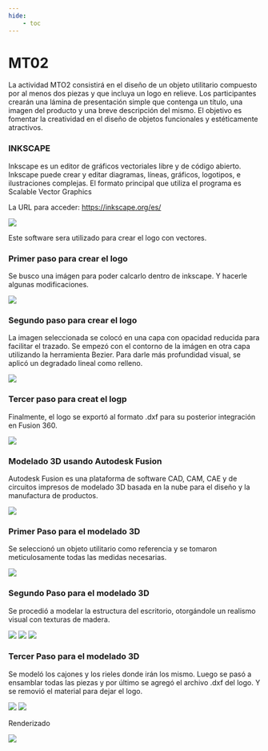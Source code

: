 ```yaml
---
hide:
    - toc
---
```


# MT02

La actividad MTO2 consistirá en el diseño de un objeto utilitario compuesto por al menos dos piezas y que incluya un logo en relieve. Los participantes crearán una lámina de presentación simple que contenga un título, una imagen del producto y una breve descripción del mismo. El objetivo es fomentar la creatividad en el diseño de objetos funcionales y estéticamente atractivos.

### INKSCAPE

Inkscape es un editor de gráficos vectoriales libre y de código abierto. Inkscape puede crear y editar diagramas, líneas, gráficos, logotipos, e ilustraciones complejas. El formato principal que utiliza el programa es Scalable Vector Graphics

La URL para acceder: https://inkscape.org/es/

![](../images/MT02/image_MT02_1.png)

Este software sera utilizado para crear el logo con vectores.

### Primer paso para crear el logo

Se busco una imágen para poder calcarlo dentro de inkscape. Y hacerle algunas modificaciones.

![](../images/MT02/logo1.jpg)

### Segundo paso para crear el logo

La imagen seleccionada se colocó en una capa con opacidad reducida para facilitar el trazado. Se empezó con el contorno de la imágen en otra capa utilizando la herramienta Bezier. Para darle más profundidad visual, se aplicó un degradado lineal como relleno.

![](../images/MT02/image_MT02_2.png)

### Tercer paso para creat el logp

Finalmente, el logo se exportó al formato .dxf para su posterior integración en Fusion 360.

![](../images/MT02/image_MT02_3.png)

### Modelado 3D usando Autodesk Fusion 

Autodesk Fusion es una plataforma de software CAD, CAM, CAE y de circuitos impresos de modelado 3D basada en la nube para el diseño y la manufactura de productos.

![](../images/MT02/image_MT02_4.png)

### Primer Paso para el modelado 3D

Se seleccionó un objeto utilitario como referencia y se tomaron meticulosamente todas las medidas necesarias.

![](../images/MT02/image_MT02_5.png)

### Segundo Paso para el modelado 3D

Se procedió a modelar la estructura del escritorio, otorgándole un realismo visual con texturas de madera.

![](../images/MT02/image_MT02_6.png)
![](../images/MT02/image_MT02_7.png)
![](../images/MT02/image_MT02_8.png)

### Tercer Paso para el modelado 3D

Se modeló los cajones y los rieles donde irán los mismo. Luego se pasó a ensamblar todas las piezas y por último se agregó el archivo .dxf del logo. Y se removió el material para dejar el logo.

![](../images/MT02/image_MT02_9.png)
![](../images/MT02/image_MT02_10.png)

Renderizado

![](../images/MT02/image_MT02_11.png)
